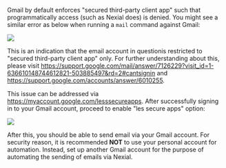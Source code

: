 
Gmail by default enforces "secured third-party client app" such that programmatically access (such as Nexial does) is 
denied.  You might see a similar error as below when running a `mail` command against Gmail:<br/>

![](/documentation/image/gmail_02.png)

This is an indication that the email account in questionis restricted to "secured third-party client app" only. For 
further understanding about this, please visit 
<a href="https://support.google.com/mail/answer/7126229?visit_id=1-636610148744612821-503885497&rd=2#cantsignin" class="external-link" target="_nexial_link">https://support.google.com/mail/answer/7126229?visit_id=1-636610148744612821-503885497&rd=2#cantsignin</a>
and <a href="https://support.google.com/accounts/answer/6010255" class="external-link" target="_nexial_link">https://support.google.com/accounts/answer/6010255</a>.

This issue can be addressed via 
<a href="https://myaccount.google.com/lesssecureapps" class="external-link" target="_nexial_link">https://myaccount.google.com/lesssecureapps</a>. 
After successfully signing in to your Gmail account, proceed to enable "les secure apps" option:

![](/documentation/image/gmail_03.png)

After this, you should be able to send email via your Gmail account.  For security reason, it is recommended **NOT**
to use your personal account for automation.  Instead, set up another Gmail account for the purpose of automating
the sending of emails via Nexial.
